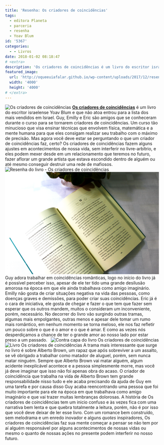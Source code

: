 ```yaml
---
title: 'Resenha: Os criadores de coincidências'
tags:
  - editora Planeta
  - parceria
  - resenha
  - Yoav Blum
id: '5367'
categories:
  - - Livros
date: 2018-01-02 08:18:47
# <extra>
description: 'Os criadores de coincidências é um livro do escritor israelense Yoav Blum e que não atoa entrou para a lista dos mais vendidos em Israel. Guy, Emilly e Eric são amigos que se conheceram durante o curso para se tornarem criadores de coincidências. Um curso tão minucioso que visa ensinar técnicas que envolvem física, matemática e a mente humana para que eles consigam realizar seu trabalho com o máximo de precisão. Mas agora você deve estar se perguntando o que um criador de coincidências faz, certo? Os criadores de coincidências fazem alguns ajustes em acontecimentos de nossa vida, sem interferir no livre-arbítrio, e eles podem mexer desde em um relacionamento que teremos no futuro, fazer aflorar um grande artista que estava escondido dentro de alguém ou até mesmo conseguir destruir uma rede de mafiosos. Guy adora trabalhar em coincidências românticas, &hellip;'
featured_image: 
  url: 'http://oqueeuiafalar.github.io/wp-content/uploads/2017/12/resenha-livro-os-criadores-de-coincidências.jpg'
  width: '4000'
  height: '4000'
# </extra>
---
```


![Os criadores de coincidências](/wp-content/uploads/2017/12/resenha-livro-os-criadores-de-coincidências.jpg) [**Os criadores de coincidências**](https://www.planetadelivros.com.br/livro-os-criadores-de-coincidencias/254874) é um livro do escritor israelense Yoav Blum e que não atoa entrou para a lista dos mais vendidos em Israel. Guy, Emilly e Eric são amigos que se conheceram durante o curso para se tornarem criadores de coincidências. Um curso tão minucioso que visa ensinar técnicas que envolvem física, matemática e a mente humana para que eles consigam realizar seu trabalho com o máximo de precisão. Mas agora você deve estar se perguntando o que um criador de coincidências faz, certo? Os criadores de coincidências fazem alguns ajustes em acontecimentos de nossa vida, sem interferir no livre-arbítrio, e eles podem mexer desde em um relacionamento que teremos no futuro, fazer aflorar um grande artista que estava escondido dentro de alguém ou até mesmo conseguir destruir uma rede de mafiosos. ![Resenha do livro - Os criadores de coincidências](/wp-content/uploads/2017/12/lombada-livro-os-criadores-de-coincidências.jpg) ![Livro Os criadores de coincidências](/wp-content/uploads/2017/12/páginas-do-livro-os-criadores-de-coincidências.jpg) Guy adora trabalhar em coincidências românticas, logo no início do livro já é possível perceber isso, apesar de ele ter tido uma grande desilusão amorosa na época em que ele ainda trabalhava como amigo imaginário. Emilly não gosta de criar situações negativa na vida das pessoas, como doenças graves e demissões, para poder criar suas coincidências. Eric já é o cara de iniciativa, ele gosta de chegar e fazer o que tem que fazer sem esperar que os outros mandem, muitos o consideram um inconveniente, porém, necessário.  No decorrer do livro vão surgindo outras tramas, algumas mais empolgantes, outras menos e apesar dele tomar um rumo mais romântico, em nenhum momento se torna meloso, ele nos faz refletir um pouco sobre o que é o amor e o que é amar. E como as vezes nós desperdiçamos a chance de ter o grande amor ao nosso lado por estar preso a um passado.   ![Contra capa do livro Os criadores de coincidências](/wp-content/uploads/2017/12/contra-capa-livro-os-criadores-de-coindicidências.jpg) ![Livro Os criadores de coincidências](/wp-content/uploads/2017/12/resumo-livro-os-criadores-de-coincidências.jpg) A trama mais interessante que surge no livro é sobre Alberto Brown, um rapaz que após sobreviver a um assalto, se vê obrigado a trabalhar como matador de aluguel, porém, sem nunca matar ninguém. Sempre que Alberto Brown vai matar alguém, algum acidente inexplicável acontece e a pessoa simplesmente morre, mas você já deve imaginar que isso não foi apenas obra do acaso. O criador de coincidência que trabalha na vida de Alberto Brown tem grande responsabilidade nisso tudo e ele acaba precisando da ajuda de Guy em uma tarefa e por causa disso Guy acaba reencontrando uma pessoa que foi muito importante para ele na época em que trabalhava como amigo imaginário e que vai trazer muitas lembranças dolorosas.  A história de Os criadores de coincidências tem um inicio confuso e às vezes fica com uma narrativa bem lenta e que quebra totalmente a leitura, porém, não é por isso que você deve deixar de ler esse livro. Com um romance bem construído, sem melodrama e um enredo inovador e alguns _quotes_ inspiradores, Os criadores de coincidências faz sua mente começar a pensar se não tem por aí alguém responsável por alguns acontecimentos de nossas vidas ou mesmo o quanto de nossas ações no presente podem interferir no nosso futuro.
